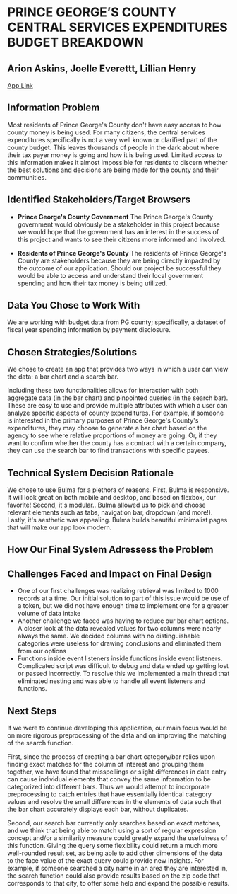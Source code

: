 # PRINCE GEORGE’S COUNTY CENTRAL SERVICES EXPENDITURES BUDGET BREAKDOWN
## Arion Askins, Joelle Everettt, Lillian Henry
[App Link](https://team-central-services.herokuapp.com/)

## Information Problem
Most residents of Prince George's County don't have easy access to how county money is being used. For many citizens, the central services expenditures specifically is not a very well known or clarified part of the county budget. This leaves thousands of people in the dark about where their tax payer money is going and how it is being used. Limited access to this information makes it almost impossible for residents to discern whether the best solutions and decisions are being made for the county and their communities.

## Identified Stakeholders/Target Browsers
* **Prince George's County Government**
The Prince George's County government would obviously be a stakeholder in this project because we would hope that the government has an interest in the success of this project and wants to see their citizens more informed and involved.

* **Residents of Prince George's County**
The residents of Prince George's County  are stakeholders because they are being directly impacted by the outcome of our application. Should our project be successful they would be able to access and understand their local government spending and how their tax money is being utilized. 

## Data You Chose to Work With

We are working with budget data from PG county; specifically, a dataset of fiscal year spending information by payment disclosure.

## Chosen Strategies/Solutions

We chose to create an app that provides two ways in which a user can view the data: a bar chart and a search bar.

Including these two functionalities allows for interaction with both aggregate data (in the bar chart) and pinpointed queries (in the search bar). These are easy to use and provide multiple attributes with which a user can analyze specific aspects of county expenditures. For example, if someone is interested in the primary purposes of Prince George's County's expenditures, they may choose to generate a bar chart based on the agency to see where relative proportions of money are going. Or, if they want to confirm whether the county has a contract with a certain company, they can use the search bar to find transactions with specific payees.

## Technical System Decision Rationale
We chose to use Bulma for a plethora of reasons. First, Bulma is responsive. It will look great on both mobile and desktop, and based on flexbox, our favorite! Second, it's modular.. Bulma allowed us to pick and choose relevant elements such as tabs, navigation bar, dropdown (and more!). Lastly, it's aesthetic was appealing. Bulma builds beautiful minimalist pages that will make our app look modern.

## How Our Final System Adressess the Problem

## Challenges Faced and Impact on Final Design
* One of our first challenges was realizing retrieval was limited to 1000 records at a time. Our initial solution to part of this issue would be use of a token, but we did not have enough time to implement one for a greater volume of data intake
* Another challenge we faced was having to reduce our bar chart options. A closer look at the data revealed values for two columns were nearly always the same. We decided columns with no distinguishable categories were useless for drawing conclusions and eliminated them from our options
* Functions inside event listeners inside functions inside event listeners. Complicated script was difficult to debug and data ended up getting lost or passed incorrectly. To resolve this we implemented a main thread that eliminated nesting and was able to handle all event listeners and functions.

## Next Steps

If we were to continue developing this application, our main focus would be on more rigorous preprocessing of the data and on improving the matching of the search function.

First, since the process of creating a bar chart category/bar relies upon finding exact matches for the column of interest and grouping them together, we have found that misspellings or slight differences in data entry can cause individual elements that convey the same information to be categorized into different bars. Thus we would attempt to incorporate preprocessing to catch entries that have essentially identical category values and resolve the small differences in the elements of data such that the bar chart accurately displays each bar, without duplicates.

Second, our search bar currently only searches based on exact matches, and we think that being able to match using a sort of regular expression concept and/or a similarity measure could greatly expand the usefulness of this function. Giving the query some flexibility could return a much more well-rounded result set, as being able to add other dimensions of the data to the face value of the exact query could provide new insights. For example, if someone searched a city name in an area they are interested in, the search function could also provide results based on the zip code that corresponds to that city, to offer some help and expand the possible results.